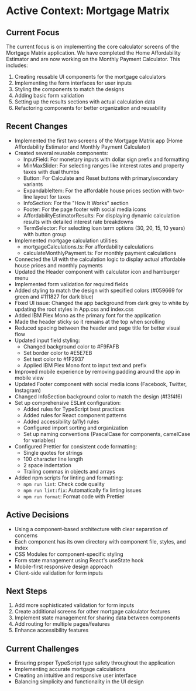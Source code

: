 # Active Context: Mortgage Matrix

## Current Focus

The current focus is on implementing the core calculator screens of the Mortgage Matrix application. We have completed the Home Affordability Estimator and are now working on the Monthly Payment Calculator. This includes:

1. Creating reusable UI components for the mortgage calculators
2. Implementing the form interfaces for user inputs
3. Styling the components to match the designs
4. Adding basic form validation
5. Setting up the results sections with actual calculation data
6. Refactoring components for better organization and reusability

## Recent Changes

- Implemented the first two screens of the Mortgage Matrix app (Home Affordability Estimator and Monthly Payment Calculator)
- Created several reusable components:
  - InputField: For monetary inputs with dollar sign prefix and formatting
  - MinMaxSlider: For selecting ranges like interest rates and property taxes with dual thumbs
  - Button: For Calculate and Reset buttons with primary/secondary variants
  - ExpandableItem: For the affordable house prices section with two-line layout for taxes
  - InfoSection: For the "How It Works" section
  - Footer: For the page footer with social media icons
  - AffordabilityEstimatorResults: For displaying dynamic calculation results with detailed interest rate breakdowns
  - TermSelector: For selecting loan term options (30, 20, 15, 10 years) with button group
- Implemented mortgage calculation utilities:
  - mortgageCalculations.ts: For affordability calculations
  - calculateMonthlyPayment.ts: For monthly payment calculations
- Connected the UI with the calculation logic to display actual affordable house prices and monthly payments
- Updated the Header component with calculator icon and hamburger menu
- Implemented form validation for required fields
- Added styling to match the design with specified colors (#059669 for green and #111827 for dark blue)
- Fixed UI issue: Changed the app background from dark grey to white by updating the root styles in App.css and index.css
- Added IBM Plex Mono as the primary font for the application
- Made the header sticky so it remains at the top when scrolling
- Reduced spacing between the header and page title for better visual flow
- Updated input field styling:
  - Changed background color to #F9FAFB
  - Set border color to #E5E7EB
  - Set text color to #1F2937
  - Applied IBM Plex Mono font to input text and prefix
- Improved mobile experience by removing padding around the app in mobile view
- Updated Footer component with social media icons (Facebook, Twitter, Instagram)
- Changed InfoSection background color to match the design (#f3f4f6)
- Set up comprehensive ESLint configuration:
  - Added rules for TypeScript best practices
  - Added rules for React component patterns
  - Added accessibility (a11y) rules
  - Configured import sorting and organization
  - Set up naming conventions (PascalCase for components, camelCase for variables)
- Configured Prettier for consistent code formatting:
  - Single quotes for strings
  - 100 character line length
  - 2 space indentation
  - Trailing commas in objects and arrays
- Added npm scripts for linting and formatting:
  - `npm run lint`: Check code quality
  - `npm run lint:fix`: Automatically fix linting issues
  - `npm run format`: Format code with Prettier

## Active Decisions

- Using a component-based architecture with clear separation of concerns
- Each component has its own directory with component file, styles, and index
- CSS Modules for component-specific styling
- Form state management using React's useState hook
- Mobile-first responsive design approach
- Client-side validation for form inputs

## Next Steps

1. Add more sophisticated validation for form inputs
2. Create additional screens for other mortgage calculator features
3. Implement state management for sharing data between components
4. Add routing for multiple pages/features
5. Enhance accessibility features

## Current Challenges

- Ensuring proper TypeScript type safety throughout the application
- Implementing accurate mortgage calculations
- Creating an intuitive and responsive user interface
- Balancing simplicity and functionality in the UI design
